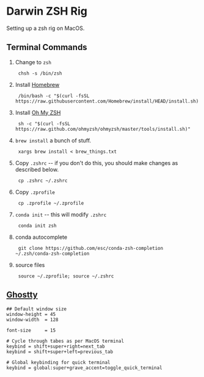 Darwin ZSH Rig
==============

Setting up a zsh rig on MacOS. 

Terminal Commands
-----------------

1. Change to `zsh`

        chsh -s /bin/zsh

1. Install [Homebrew](https://brew.sh)

        /bin/bash -c "$(curl -fsSL https://raw.githubusercontent.com/Homebrew/install/HEAD/install.sh)"

1. Install [Oh My ZSH](https://ohmyz.sh)

        sh -c "$(curl -fsSL https://raw.github.com/ohmyzsh/ohmyzsh/master/tools/install.sh)"

1. `brew install` a bunch of stuff.

        xargs brew install < brew_things.txt

1. Copy `.zshrc` -- if you don't do this, you should make changes as described below.

        cp .zshrc ~/.zshrc

1. Copy `.zprofile`

        cp .zprofile ~/.zprofile

1. `conda init` -- this will modify `.zshrc`

        conda init zsh

1. conda autocomplete

        git clone https://github.com/esc/conda-zsh-completion ~/.zsh/conda-zsh-completion

1. source files

        source ~/.zprofile; source ~/.zshrc

[Ghostty](https://ghostty.org)
----

```
## Default window size
window-height = 45
window-width  = 128

font-size     = 15

# Cycle through tabes as per MacOS terminal
keybind = shift+super+right=next_tab
keybind = shift+super+left=previous_tab

# Global keybinding for quick terminal 
keybind = global:super+grave_accent=toggle_quick_terminal
```
